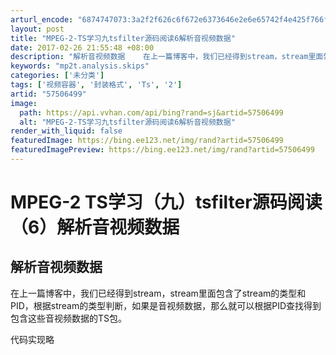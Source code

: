 ```yaml
---
arturl_encode: "6874747073:3a2f2f626c6f672e6373646e2e6e65742f4e425f766f6c5f31:2f61727469636c652f64657461696c732f3537353036343939"
layout: post
title: "MPEG-2-TS学习九tsfilter源码阅读6解析音视频数据"
date: 2017-02-26 21:55:48 +08:00
description: "解析音视频数据    在上一篇博客中，我们已经得到stream，stream里面包含了stream的"
keywords: "mp2t.analysis.skips"
categories: ['未分类']
tags: ['视频容器', '封装格式', 'Ts', '2']
artid: "57506499"
image:
  path: https://api.vvhan.com/api/bing?rand=sj&artid=57506499
  alt: "MPEG-2-TS学习九tsfilter源码阅读6解析音视频数据"
render_with_liquid: false
featuredImage: https://bing.ee123.net/img/rand?artid=57506499
featuredImagePreview: https://bing.ee123.net/img/rand?artid=57506499
---
```


# MPEG-2 TS学习（九）tsfilter源码阅读（6）解析音视频数据

## 解析音视频数据

在上一篇博客中，我们已经得到stream，stream里面包含了stream的类型和PID，根据stream的类型判断，如果是音视频数据，那么就可以根据PID查找得到包含这些音视频数据的TS包。

代码实现略